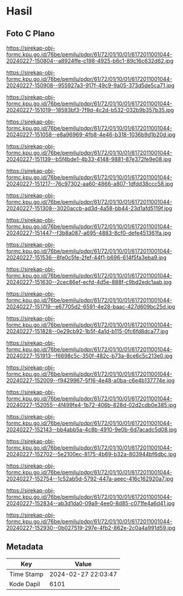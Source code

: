 # Hasil

## Foto C Plano

https://sirekap-obj-formc.kpu.go.id/76be/pemilu/pdpr/61/72/01/10/01/6172011001044-20240227-150804--a8924ffe-c198-4925-b6c1-89c16c632d62.jpg

https://sirekap-obj-formc.kpu.go.id/76be/pemilu/pdpr/61/72/01/10/01/6172011001044-20240227-150908--955927a3-917f-49c9-9a05-373d5de5ca71.jpg

https://sirekap-obj-formc.kpu.go.id/76be/pemilu/pdpr/61/72/01/10/01/6172011001044-20240227-151019--18593bf3-7f9d-4c2d-b532-032b9b357b35.jpg

https://sirekap-obj-formc.kpu.go.id/76be/pemilu/pdpr/61/72/01/10/01/6172011001044-20240227-151058--e8a96969-4fb8-4e46-b318-1036b9d1b20d.jpg

https://sirekap-obj-formc.kpu.go.id/76be/pemilu/pdpr/61/72/01/10/01/6172011001044-20240227-151139--b5f4bde1-4b33-4148-9881-87e372fe9e08.jpg

https://sirekap-obj-formc.kpu.go.id/76be/pemilu/pdpr/61/72/01/10/01/6172011001044-20240227-151217--76c97302-aa60-4866-a807-1dfdd38ccc58.jpg

https://sirekap-obj-formc.kpu.go.id/76be/pemilu/pdpr/61/72/01/10/01/6172011001044-20240227-151308--3020accb-ad3d-4a58-bb44-23d1afd5119f.jpg

https://sirekap-obj-formc.kpu.go.id/76be/pemilu/pdpr/61/72/01/10/01/6172011001044-20240227-151447--f3b8a087-a695-4883-8cf0-defe451361fa.jpg

https://sirekap-obj-formc.kpu.go.id/76be/pemilu/pdpr/61/72/01/10/01/6172011001044-20240227-151536--8fe0c5fe-2fef-44f1-b696-614f5fa3eba9.jpg

https://sirekap-obj-formc.kpu.go.id/76be/pemilu/pdpr/61/72/01/10/01/6172011001044-20240227-151630--2cec86ef-ecfd-4d5e-888f-c9bd2edc1aab.jpg

https://sirekap-obj-formc.kpu.go.id/76be/pemilu/pdpr/61/72/01/10/01/6172011001044-20240227-151719--e67705d2-6591-4e28-baac-427d609bc25d.jpg

https://sirekap-obj-formc.kpu.go.id/76be/pemilu/pdpr/61/72/01/10/01/6172011001044-20240227-151828--0e29cb92-1b5f-4a1d-b115-0fc6fd8dca77.jpg

https://sirekap-obj-formc.kpu.go.id/76be/pemilu/pdpr/61/72/01/10/01/6172011001044-20240227-151913--f6698c5c-350f-482c-b73a-8ce6c5c213e0.jpg

https://sirekap-obj-formc.kpu.go.id/76be/pemilu/pdpr/61/72/01/10/01/6172011001044-20240227-152009--f9429967-5f16-4e48-a0ba-c6e4b137774e.jpg

https://sirekap-obj-formc.kpu.go.id/76be/pemilu/pdpr/61/72/01/10/01/6172011001044-20240227-152055--4f499fe4-1b72-406b-828d-02d2cdb0e385.jpg

https://sirekap-obj-formc.kpu.go.id/76be/pemilu/pdpr/61/72/01/10/01/6172011001044-20240227-152143--bb4abb5a-4c8b-4910-9e0b-6d7acadc5d08.jpg

https://sirekap-obj-formc.kpu.go.id/76be/pemilu/pdpr/61/72/01/10/01/6172011001044-20240227-152702--5e2100ec-8175-4b69-b32a-803944bf6dbc.jpg

https://sirekap-obj-formc.kpu.go.id/76be/pemilu/pdpr/61/72/01/10/01/6172011001044-20240227-152754--1c52ab5d-5792-447a-aeec-416c162920a7.jpg

https://sirekap-obj-formc.kpu.go.id/76be/pemilu/pdpr/61/72/01/10/01/6172011001044-20240227-152834--ab3d1da0-09a9-4ee0-8d85-c071fe4a6d41.jpg

https://sirekap-obj-formc.kpu.go.id/76be/pemilu/pdpr/61/72/01/10/01/6172011001044-20240227-152930--0b027519-297e-4fb2-862e-2c0a4a991d59.jpg


## Metadata

| Key        | Value               |
| ---------- | ------------------- |
| Time Stamp | 2024-02-27 22:03:47 |
| Kode Dapil | 6101                |



